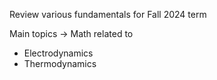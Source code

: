 Review various fundamentals for Fall 2024 term

Main topics -> Math related to
* Electrodynamics
* Thermodynamics
